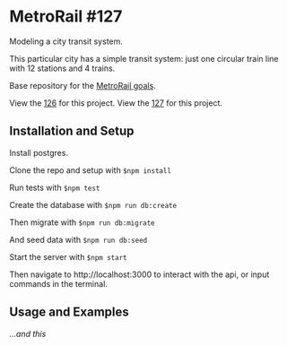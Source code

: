 # MetroRail #127

Modeling a city transit system.

This particular city has a simple transit system: just one circular train line with 12 stations and 4 trains.

Base repository for the [MetroRail goals](https://github.com/GuildCrafts/web-development-js/issues?utf8=%E2%9C%93&q=metrorail%20).

View the [126](./contract126.md) for this project.
View the [127](./contract127.md) for this project.

## Installation and Setup

Install postgres. 

Clone the repo and setup with ```$npm install```

Run tests with ```$npm test```

Create the database with ```$npm run db:create```

Then migrate with ````$npm run db:migrate````

And seed data with ```$npm run db:seed```

Start the server with ```$npm start```

Then navigate to http://localhost:3000 to interact with the api, or input commands in the terminal.

## Usage and Examples

_...and this_
